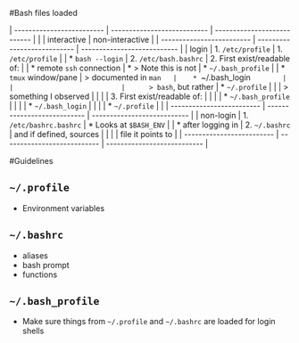 #Bash files loaded

| ------------------------- | --------------------------- | --------------------------- |
|                           | interactive                 | non-interactive             |
| ------------------------- | --------------------------- | --------------------------- |
| login                     | 1. `/etc/profile`           | 1. `/etc/profile`           |
| * `bash --login`          | 2. `/etc/bash.bashrc`       | 2. First exist/readable of: |
| * remote `ssh` connection |    * > Note this is not     |    * `~/.bash_profile`      |
| * `tmux` window/pane      |      > documented in `man   |    * `~/.bash_login`        |
|                           |      > bash`, but rather    |    * `~/.profile`           |
|                           |      > something I observed |                             |
|                           | 3. First exist/readable of: |                             |
|                           |    * `~/.bash_profile`      |                             |
|                           |    * `~/.bash_login`        |                             |
|                           |    * `~/.profile`           |                             |
| ------------------------- | --------------------------- | --------------------------- |
| non-login                 |  1. `/etc/bashrc.bashrc`    | * Looks at `$BASH_ENV`      |
|  * after logging in       |  2. `~/.bashrc`             |   and if defined, sources   |
|                           |                             |   file it points to         |
| ------------------------- | --------------------------- | --------------------------- |

#Guidelines

## `~/.profile`

* Environment variables

## `~/.bashrc`

* aliases
* bash prompt
* functions

## `~/.bash_profile`

* Make sure things from `~/.profile` and `~/.bashrc` are loaded for login shells

